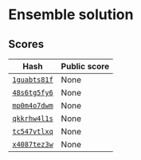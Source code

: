 # Ensemble solution

## Scores

Hash | Public score
--- | ---
[`1guabts81f`](1guabts81f/) | None
[`48s6tg5fy6`](48s6tg5fy6/) | None
[`mp0m4o7dwm`](mp0m4o7dwm/) | None
[`qkkrhw4l1s`](qkkrhw4l1s/) | None
[`tc547vtlxq`](tc547vtlxq/) | None
[`x4087tez3w`](x4087tez3w/) | None
